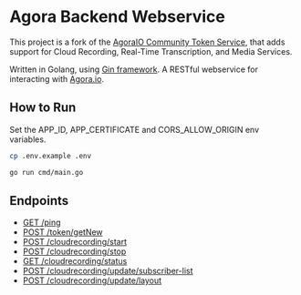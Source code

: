 # Agora Backend Webservice

This project is a fork of the [AgoraIO Community Token Service](https://github.com/AgoraIO-Community/agora-token-service/), that adds support for Cloud Recording, Real-Time Transcription, and Media Services.

Written in Golang, using [Gin framework](https://github.com/gin-gonic/gin). A RESTful webservice for interacting with [Agora.io](https://www.agora.io).

## How to Run

Set the APP_ID, APP_CERTIFICATE and CORS_ALLOW_ORIGIN env variables.

```bash
cp .env.example .env
```

```bash
go run cmd/main.go
```

## Endpoints

- [GET /ping]()
- [POST /token/getNew]()
- [POST /cloudrecording/start]()
- [POST /cloudrecording/stop]()
- [GET /cloudrecording/status]()
- [POST /cloudrecording/update/subscriber-list]()
- [POST /cloudrecording/update/layout]()
